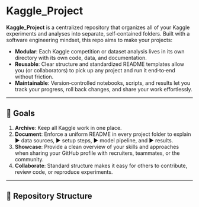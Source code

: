 # Kaggle_Project

**Kaggle_Project** is a centralized repository that organizes all of your Kaggle experiments and analyses into separate, self‑contained folders. Built with a software engineering mindset, this repo aims to make your projects:

- **Modular**: Each Kaggle competition or dataset analysis lives in its own directory with its own code, data, and documentation.  
- **Reusable**: Clear structure and standardized README templates allow you (or collaborators) to pick up any project and run it end‑to‑end without friction.  
- **Maintainable**: Version‑controlled notebooks, scripts, and results let you track your progress, roll back changes, and share your work effortlessly.

---

## 🚀 Goals

1. **Archive**: Keep all Kaggle work in one place.  
2. **Document**: Enforce a uniform README in every project folder to explain ▶ data sources, ▶ setup steps, ▶ model pipeline, and ▶ results.  
3. **Showcase**: Provide a clean overview of your skills and approaches when sharing your GitHub profile with recruiters, teammates, or the community.  
4. **Collaborate**: Standard structure makes it easy for others to contribute, review code, or reproduce experiments.

---

## 📂 Repository Structure

